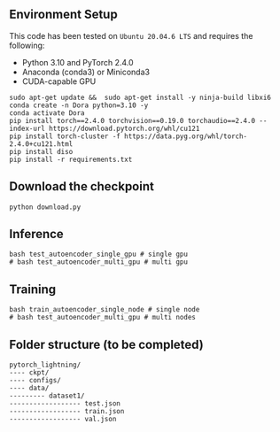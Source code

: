 ## Environment Setup
This code has been tested on `Ubuntu 20.04.6 LTS` and requires the following:

* Python 3.10 and PyTorch 2.4.0
* Anaconda (conda3) or Miniconda3
* CUDA-capable GPU
```shell
sudo apt-get update &&  sudo apt-get install -y ninja-build libxi6
conda create -n Dora python=3.10 -y
conda activate Dora
pip install torch==2.4.0 torchvision==0.19.0 torchaudio==2.4.0 --index-url https://download.pytorch.org/whl/cu121
pip install torch-cluster -f https://data.pyg.org/whl/torch-2.4.0+cu121.html
pip install diso 
pip install -r requirements.txt 
```

## Download the checkpoint
```shell
python download.py
```

## Inference
```shell
bash test_autoencoder_single_gpu # single gpu
# bash test_autoencoder_multi_gpu # multi gpu
```
## Training
```shell
bash train_autoencoder_single_node # single node
# bash test_autoencoder_multi_gpu # multi nodes
```

## Folder structure (to be completed)
```
pytorch_lightning/
---- ckpt/
---- configs/
---- data/
--------- dataset1/
------------------ test.json
------------------ train.json
------------------ val.json
```


